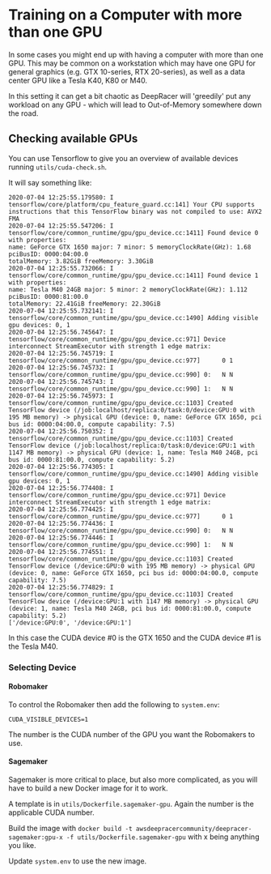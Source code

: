 # Training on a Computer with more than one GPU

In some cases you might end up with having a computer with more than one GPU. This may be common on a workstation
which may have one GPU for general graphics (e.g. GTX 10-series, RTX 20-series), as well as a data center GPU 
like a Tesla K40, K80 or M40.

In this setting it can get a bit chaotic as DeepRacer will 'greedily' put any workload on any GPU - which will 
lead to Out-of-Memory somewhere down the road.

## Checking available GPUs

You can use Tensorflow to give you an overview of available devices running `utils/cuda-check.sh`.

It will say something like:
```
2020-07-04 12:25:55.179580: I tensorflow/core/platform/cpu_feature_guard.cc:141] Your CPU supports instructions that this TensorFlow binary was not compiled to use: AVX2 FMA
2020-07-04 12:25:55.547206: I tensorflow/core/common_runtime/gpu/gpu_device.cc:1411] Found device 0 with properties: 
name: GeForce GTX 1650 major: 7 minor: 5 memoryClockRate(GHz): 1.68
pciBusID: 0000:04:00.0
totalMemory: 3.82GiB freeMemory: 3.30GiB
2020-07-04 12:25:55.732066: I tensorflow/core/common_runtime/gpu/gpu_device.cc:1411] Found device 1 with properties: 
name: Tesla M40 24GB major: 5 minor: 2 memoryClockRate(GHz): 1.112
pciBusID: 0000:81:00.0
totalMemory: 22.41GiB freeMemory: 22.30GiB
2020-07-04 12:25:55.732141: I tensorflow/core/common_runtime/gpu/gpu_device.cc:1490] Adding visible gpu devices: 0, 1
2020-07-04 12:25:56.745647: I tensorflow/core/common_runtime/gpu/gpu_device.cc:971] Device interconnect StreamExecutor with strength 1 edge matrix:
2020-07-04 12:25:56.745719: I tensorflow/core/common_runtime/gpu/gpu_device.cc:977]      0 1 
2020-07-04 12:25:56.745732: I tensorflow/core/common_runtime/gpu/gpu_device.cc:990] 0:   N N 
2020-07-04 12:25:56.745743: I tensorflow/core/common_runtime/gpu/gpu_device.cc:990] 1:   N N 
2020-07-04 12:25:56.745973: I tensorflow/core/common_runtime/gpu/gpu_device.cc:1103] Created TensorFlow device (/job:localhost/replica:0/task:0/device:GPU:0 with 195 MB memory) -> physical GPU (device: 0, name: GeForce GTX 1650, pci bus id: 0000:04:00.0, compute capability: 7.5)
2020-07-04 12:25:56.750352: I tensorflow/core/common_runtime/gpu/gpu_device.cc:1103] Created TensorFlow device (/job:localhost/replica:0/task:0/device:GPU:1 with 1147 MB memory) -> physical GPU (device: 1, name: Tesla M40 24GB, pci bus id: 0000:81:00.0, compute capability: 5.2)
2020-07-04 12:25:56.774305: I tensorflow/core/common_runtime/gpu/gpu_device.cc:1490] Adding visible gpu devices: 0, 1
2020-07-04 12:25:56.774408: I tensorflow/core/common_runtime/gpu/gpu_device.cc:971] Device interconnect StreamExecutor with strength 1 edge matrix:
2020-07-04 12:25:56.774425: I tensorflow/core/common_runtime/gpu/gpu_device.cc:977]      0 1 
2020-07-04 12:25:56.774436: I tensorflow/core/common_runtime/gpu/gpu_device.cc:990] 0:   N N 
2020-07-04 12:25:56.774446: I tensorflow/core/common_runtime/gpu/gpu_device.cc:990] 1:   N N 
2020-07-04 12:25:56.774551: I tensorflow/core/common_runtime/gpu/gpu_device.cc:1103] Created TensorFlow device (/device:GPU:0 with 195 MB memory) -> physical GPU (device: 0, name: GeForce GTX 1650, pci bus id: 0000:04:00.0, compute capability: 7.5)
2020-07-04 12:25:56.774829: I tensorflow/core/common_runtime/gpu/gpu_device.cc:1103] Created TensorFlow device (/device:GPU:1 with 1147 MB memory) -> physical GPU (device: 1, name: Tesla M40 24GB, pci bus id: 0000:81:00.0, compute capability: 5.2)
['/device:GPU:0', '/device:GPU:1']
```
In this case the CUDA device #0 is the GTX 1650 and the CUDA device #1 is the Tesla M40.

### Selecting Device

#### Robomaker
To control the Robomaker then add the following to `system.env`:

```
CUDA_VISIBLE_DEVICES=1
``` 
The number is the CUDA number of the GPU you want the Robomakers to use.

#### Sagemaker

Sagemaker is more critical to place, but also more complicated, as you will have to build a new Docker image for it to work.

A template is in `utils/Dockerfile.sagemaker-gpu`. Again the number is the applicable CUDA number.

Build the image with `docker build -t awsdeepracercommunity/deepracer-sagemaker:gpu-x -f utils/Dockerfile.sagemaker-gpu` with x being anything you like.

Update `system.env` to use the new image.